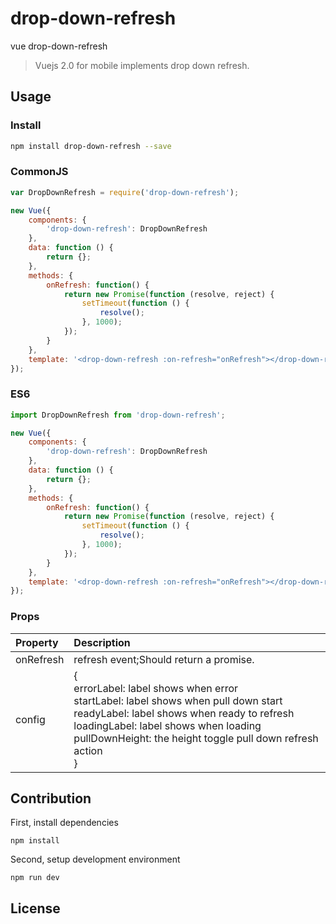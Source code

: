 # drop-down-refresh
vue drop-down-refresh
> Vuejs 2.0 for mobile implements drop down refresh.

## Usage

### Install

```bash
npm install drop-down-refresh --save
```

### CommonJS

```javascript
var DropDownRefresh = require('drop-down-refresh');

new Vue({
    components: {
        'drop-down-refresh': DropDownRefresh
    },
    data: function () {
        return {};
    },
    methods: {
        onRefresh: function() {
            return new Promise(function (resolve, reject) {
                setTimeout(function () {
                    resolve();
                }, 1000);
            });
        }
    },
    template: '<drop-down-refresh :on-refresh="onRefresh"></drop-down-refresh>'
});
```

### ES6
```javascript
import DropDownRefresh from 'drop-down-refresh';

new Vue({
    components: {
        'drop-down-refresh': DropDownRefresh
    },
    data: function () {
        return {};
    },
    methods: {
        onRefresh: function() {
            return new Promise(function (resolve, reject) {
                setTimeout(function () {
                    resolve();
                }, 1000);
            });
        }
    },
    template: '<drop-down-refresh :on-refresh="onRefresh"></drop-down-refresh>'
});
```

### Props
| Property | Description |
|:--|:--|
| onRefresh | refresh event;Should return a promise. |
| config | {<br>errorLabel: label shows when error<br>startLabel: label shows when pull down start<br>readyLabel: label shows when ready to refresh<br>loadingLabel: label shows when loading<br>pullDownHeight: the height toggle pull down refresh action<br>} |

## Contribution
First, install dependencies
```
npm install
```
Second, setup development environment
```
npm run dev
```

## License
